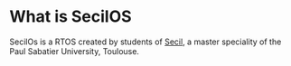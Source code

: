 # What is SecilOS
SecilOs is a RTOS created by students of [Secil](https://siame.univ-tlse3.fr/), a master speciality of the Paul Sabatier University, Toulouse.

